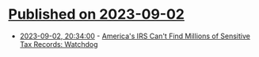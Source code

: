 # [Published on 2023-09-02](index.md)

* [2023-09-02, 20:34:00](https://news.slashdot.org/story/23/09/02/184245/americas-irs-cant-find-millions-of-sensitive-tax-records-watchdog?utm_source=rss1.0mainlinkanon&utm_medium=feed) - [America's IRS Can't Find Millions of Sensitive Tax Records: Watchdog](https://news.slashdot.org/story/23/09/02/184245/americas-irs-cant-find-millions-of-sensitive-tax-records-watchdog?utm_source=rss1.0mainlinkanon&utm_medium=feed)
